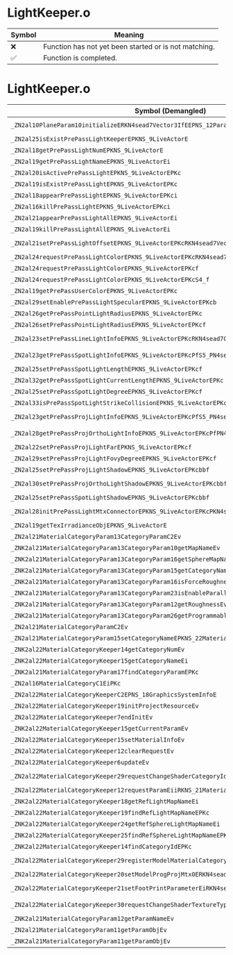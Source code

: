# LightKeeper.o
| Symbol | Meaning 
| ------------- | ------------- 
| :x: | Function has not yet been started or is not matching. 
| :white_check_mark: | Function is completed. 


# LightKeeper.o
| Symbol (Demangled) | Symbol (Mangled) | Decompiled? |
| ------------- |  ------------- | ------------- |
| `_ZN2al10PlaneParam10initializeERKN4sead7Vector3IfEEPNS_12ParameterObjEPKc` | `al::PlaneParam::initialize(sead::Vector3<float> const&,al::ParameterObj *,char const*)` | :white_check_mark: |
| `_ZN2al25isExistPrePassLightKeeperEPKNS_9LiveActorE` | `al::isExistPrePassLightKeeper(al::LiveActor const*)` | :white_check_mark: |
| `_ZN2al18getPrePassLightNumEPKNS_9LiveActorE` | `al::getPrePassLightNum(al::LiveActor const*)` | :white_check_mark: |
| `_ZN2al19getPrePassLightNameEPKNS_9LiveActorEi` | `al::getPrePassLightName(al::LiveActor const*,int)` | :white_check_mark: |
| `_ZN2al20isActivePrePassLightEPKNS_9LiveActorEPKc` | `al::isActivePrePassLight(al::LiveActor const*,char const*)` | :white_check_mark: |
| `_ZN2al19isExistPrePassLightEPKNS_9LiveActorEPKc` | `al::isExistPrePassLight(al::LiveActor const*,char const*)` | :white_check_mark: |
| `_ZN2al18appearPrePassLightEPKNS_9LiveActorEPKci` | `al::appearPrePassLight(al::LiveActor const*,char const*,int)` | :white_check_mark: |
| `_ZN2al16killPrePassLightEPKNS_9LiveActorEPKci` | `al::killPrePassLight(al::LiveActor const*,char const*,int)` | :white_check_mark: |
| `_ZN2al21appearPrePassLightAllEPKNS_9LiveActorEi` | `al::appearPrePassLightAll(al::LiveActor const*,int)` | :white_check_mark: |
| `_ZN2al19killPrePassLightAllEPKNS_9LiveActorEi` | `al::killPrePassLightAll(al::LiveActor const*,int)` | :white_check_mark: |
| `_ZN2al21setPrePassLightOffsetEPKNS_9LiveActorEPKcRKN4sead7Vector3IfEE` | `al::setPrePassLightOffset(al::LiveActor const*,char const*,sead::Vector3<float> const&)` | :white_check_mark: |
| `_ZN2al24requestPrePassLightColorEPKNS_9LiveActorEPKcRKN4sead7Color4fE` | `al::requestPrePassLightColor(al::LiveActor const*,char const*,sead::Color4f const&)` | :white_check_mark: |
| `_ZN2al24requestPrePassLightColorEPKNS_9LiveActorEPKcf` | `al::requestPrePassLightColor(al::LiveActor const*,char const*,float)` | :white_check_mark: |
| `_ZN2al24requestPrePassLightColorEPKNS_9LiveActorEPKcS4_f` | `al::requestPrePassLightColor(al::LiveActor const*,char const*,char const*,float)` | :white_check_mark: |
| `_ZN2al19getPrePassUserColorEPKNS_9LiveActorEPKc` | `al::getPrePassUserColor(al::LiveActor const*,char const*)` | :white_check_mark: |
| `_ZN2al29setEnablePrePassLightSpecularEPKNS_9LiveActorEPKcb` | `al::setEnablePrePassLightSpecular(al::LiveActor const*,char const*,bool)` | :white_check_mark: |
| `_ZN2al26getPrePassPointLightRadiusEPKNS_9LiveActorEPKc` | `al::getPrePassPointLightRadius(al::LiveActor const*,char const*)` | :white_check_mark: |
| `_ZN2al26setPrePassPointLightRadiusEPKNS_9LiveActorEPKcf` | `al::setPrePassPointLightRadius(al::LiveActor const*,char const*,float)` | :white_check_mark: |
| `_ZN2al23setPrePassLineLightInfoEPKNS_9LiveActorEPKcRKN4sead7Color4fEf` | `al::setPrePassLineLightInfo(al::LiveActor const*,char const*,sead::Color4f const&,float)` | :white_check_mark: |
| `_ZN2al23getPrePassSpotLightInfoEPKNS_9LiveActorEPKcPfS5_PN4sead7Vector3IfEES9_` | `al::getPrePassSpotLightInfo(al::LiveActor const*,char const*,float *,float *,sead::Vector3<float> *,sead::Vector3<float> *)` | :white_check_mark: |
| `_ZN2al25setPrePassSpotLightLengthEPKNS_9LiveActorEPKcf` | `al::setPrePassSpotLightLength(al::LiveActor const*,char const*,float)` | :white_check_mark: |
| `_ZN2al32getPrePassSpotLightCurrentLengthEPKNS_9LiveActorEPKc` | `al::getPrePassSpotLightCurrentLength(al::LiveActor const*,char const*)` | :white_check_mark: |
| `_ZN2al25setPrePassSpotLightDegreeEPKNS_9LiveActorEPKcf` | `al::setPrePassSpotLightDegree(al::LiveActor const*,char const*,float)` | :white_check_mark: |
| `_ZN2al33isPrePassSpotLightStrikeCollisionEPKNS_9LiveActorEPKc` | `al::isPrePassSpotLightStrikeCollision(al::LiveActor const*,char const*)` | :white_check_mark: |
| `_ZN2al23getPrePassProjLightInfoEPKNS_9LiveActorEPKcPfS5_PN4sead7Vector3IfEES9_` | `al::getPrePassProjLightInfo(al::LiveActor const*,char const*,float *,float *,sead::Vector3<float> *,sead::Vector3<float> *)` | :white_check_mark: |
| `_ZN2al28getPrePassProjOrthoLightInfoEPKNS_9LiveActorEPKcPfPN4sead7Vector3IfEES9_S9_` | `al::getPrePassProjOrthoLightInfo(al::LiveActor const*,char const*,float *,sead::Vector3<float> *,sead::Vector3<float> *,sead::Vector3<float> *)` | :white_check_mark: |
| `_ZN2al22setPrePassProjLightFarEPKNS_9LiveActorEPKcf` | `al::setPrePassProjLightFar(al::LiveActor const*,char const*,float)` | :white_check_mark: |
| `_ZN2al29setPrePassProjLightFovyDegreeEPKNS_9LiveActorEPKcf` | `al::setPrePassProjLightFovyDegree(al::LiveActor const*,char const*,float)` | :white_check_mark: |
| `_ZN2al25setPrePassProjLightShadowEPKNS_9LiveActorEPKcbbf` | `al::setPrePassProjLightShadow(al::LiveActor const*,char const*,bool,bool,float)` | :white_check_mark: |
| `_ZN2al30setPrePassProjOrthoLightShadowEPKNS_9LiveActorEPKcbbf` | `al::setPrePassProjOrthoLightShadow(al::LiveActor const*,char const*,bool,bool,float)` | :white_check_mark: |
| `_ZN2al25setPrePassSpotLightShadowEPKNS_9LiveActorEPKcbbf` | `al::setPrePassSpotLightShadow(al::LiveActor const*,char const*,bool,bool,float)` | :white_check_mark: |
| `_ZN2al28initPrePassLightMtxConnectorEPKNS_9LiveActorEPKcPKN4sead8Matrix34IfEE` | `al::initPrePassLightMtxConnector(al::LiveActor const*,char const*,sead::Matrix34<float> const*)` | :white_check_mark: |
| `_ZN2al19getTexIrradianceObjEPKNS_9LiveActorE` | `al::getTexIrradianceObj(al::LiveActor const*)` | :white_check_mark: |
| `_ZN2al21MaterialCategoryParam13CategoryParamC2Ev` | `al::MaterialCategoryParam::CategoryParam::CategoryParam(void)` | :white_check_mark: |
| `_ZNK2al21MaterialCategoryParam13CategoryParam10getMapNameEv` | `al::MaterialCategoryParam::CategoryParam::getMapName(void)const` | :white_check_mark: |
| `_ZNK2al21MaterialCategoryParam13CategoryParam16getSphereMapNameEv` | `al::MaterialCategoryParam::CategoryParam::getSphereMapName(void)const` | :white_check_mark: |
| `_ZNK2al21MaterialCategoryParam13CategoryParam15getCategoryNameEv` | `al::MaterialCategoryParam::CategoryParam::getCategoryName(void)const` | :white_check_mark: |
| `_ZNK2al21MaterialCategoryParam13CategoryParam16isForceRoughnessEv` | `al::MaterialCategoryParam::CategoryParam::isForceRoughness(void)const` | :white_check_mark: |
| `_ZNK2al21MaterialCategoryParam13CategoryParam23isEnableParallaxCubeMapEv` | `al::MaterialCategoryParam::CategoryParam::isEnableParallaxCubeMap(void)const` | :white_check_mark: |
| `_ZNK2al21MaterialCategoryParam13CategoryParam12getRoughnessEv` | `al::MaterialCategoryParam::CategoryParam::getRoughness(void)const` | :white_check_mark: |
| `_ZNK2al21MaterialCategoryParam13CategoryParam26getProgrammableTextureTypeEv` | `al::MaterialCategoryParam::CategoryParam::getProgrammableTextureType(void)const` | :white_check_mark: |
| `_ZN2al21MaterialCategoryParamC2Ev` | `al::MaterialCategoryParam::MaterialCategoryParam(void)` | :white_check_mark: |
| `_ZN2al21MaterialCategoryParam15setCategoryNameEPKNS_22MaterialCategoryKeeperE` | `al::MaterialCategoryParam::setCategoryName(al::MaterialCategoryKeeper const*)` | :white_check_mark: |
| `_ZNK2al22MaterialCategoryKeeper14getCategoryNumEv` | `al::MaterialCategoryKeeper::getCategoryNum(void)const` | :white_check_mark: |
| `_ZNK2al22MaterialCategoryKeeper15getCategoryNameEi` | `al::MaterialCategoryKeeper::getCategoryName(int)const` | :white_check_mark: |
| `_ZNK2al21MaterialCategoryParam17findCategoryParamEPKc` | `al::MaterialCategoryParam::findCategoryParam(char const*)const` | :white_check_mark: |
| `_ZN2al16MaterialCategoryC1EiPKc` | `al::MaterialCategory::MaterialCategory(int,char const*)` | :white_check_mark: |
| `_ZN2al22MaterialCategoryKeeperC2EPNS_18GraphicsSystemInfoE` | `al::MaterialCategoryKeeper::MaterialCategoryKeeper(al::GraphicsSystemInfo *)` | :white_check_mark: |
| `_ZN2al22MaterialCategoryKeeper19initProjectResourceEv` | `al::MaterialCategoryKeeper::initProjectResource(void)` | :white_check_mark: |
| `_ZN2al22MaterialCategoryKeeper7endInitEv` | `al::MaterialCategoryKeeper::endInit(void)` | :white_check_mark: |
| `_ZNK2al22MaterialCategoryKeeper15getCurrentParamEv` | `al::MaterialCategoryKeeper::getCurrentParam(void)const` | :white_check_mark: |
| `_ZN2al22MaterialCategoryKeeper15setMaterialInfoEv` | `al::MaterialCategoryKeeper::setMaterialInfo(void)` | :white_check_mark: |
| `_ZN2al22MaterialCategoryKeeper12clearRequestEv` | `al::MaterialCategoryKeeper::clearRequest(void)` | :white_check_mark: |
| `_ZN2al22MaterialCategoryKeeper6updateEv` | `al::MaterialCategoryKeeper::update(void)` | :white_check_mark: |
| `_ZN2al22MaterialCategoryKeeper29requestChangeShaderCategoryIdEiPKcS2_` | `al::MaterialCategoryKeeper::requestChangeShaderCategoryId(int,char const*,char const*)` | :white_check_mark: |
| `_ZN2al22MaterialCategoryKeeper12requestParamEiiRKNS_21MaterialCategoryParamE` | `al::MaterialCategoryKeeper::requestParam(int,int,al::MaterialCategoryParam const&)` | :white_check_mark: |
| `_ZNK2al22MaterialCategoryKeeper18getRefLightMapNameEi` | `al::MaterialCategoryKeeper::getRefLightMapName(int)const` | :white_check_mark: |
| `_ZNK2al22MaterialCategoryKeeper19findRefLightMapNameEPKc` | `al::MaterialCategoryKeeper::findRefLightMapName(char const*)const` | :white_check_mark: |
| `_ZNK2al22MaterialCategoryKeeper24getRefSphereLightMapNameEi` | `al::MaterialCategoryKeeper::getRefSphereLightMapName(int)const` | :white_check_mark: |
| `_ZNK2al22MaterialCategoryKeeper25findRefSphereLightMapNameEPKc` | `al::MaterialCategoryKeeper::findRefSphereLightMapName(char const*)const` | :white_check_mark: |
| `_ZNK2al22MaterialCategoryKeeper14findCategoryIdEPKc` | `al::MaterialCategoryKeeper::findCategoryId(char const*)const` | :white_check_mark: |
| `_ZN2al22MaterialCategoryKeeper29registerModelMaterialCategoryEPNS_21ModelMaterialCategoryE` | `al::MaterialCategoryKeeper::registerModelMaterialCategory(al::ModelMaterialCategory *)` | :white_check_mark: |
| `_ZN2al22MaterialCategoryKeeper20setModelProgProjMtx0ERKN4sead8Matrix44IfEE` | `al::MaterialCategoryKeeper::setModelProgProjMtx0(sead::Matrix44<float> const&)` | :white_check_mark: |
| `_ZN2al22MaterialCategoryKeeper21setFootPrintParameterEiRKN4sead8Matrix44IfEEff` | `al::MaterialCategoryKeeper::setFootPrintParameter(int,sead::Matrix44<float> const&,float,float)` | :white_check_mark: |
| `_ZN2al22MaterialCategoryKeeper30requestChangeShaderTextureTypeEiPKcS2_` | `al::MaterialCategoryKeeper::requestChangeShaderTextureType(int,char const*,char const*)` | :white_check_mark: |
| `_ZNK2al21MaterialCategoryParam12getParamNameEv` | `al::MaterialCategoryParam::getParamName(void)const` | :white_check_mark: |
| `_ZN2al21MaterialCategoryParam11getParamObjEv` | `al::MaterialCategoryParam::getParamObj(void)` | :white_check_mark: |
| `_ZNK2al21MaterialCategoryParam11getParamObjEv` | `al::MaterialCategoryParam::getParamObj(void)const` | :white_check_mark: |

